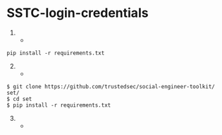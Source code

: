# SSTC-login-credentials
1. - 
`pip install -r requirements.txt`

2. -
```
$ git clone https://github.com/trustedsec/social-engineer-toolkit/ set/
$ cd set
$ pip install -r requirements.txt
```
3. -
